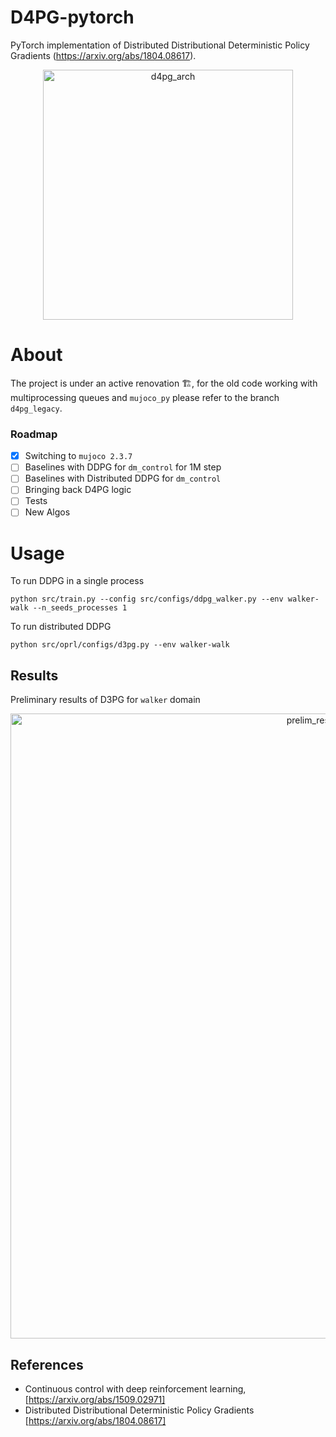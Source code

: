 # D4PG-pytorch

PyTorch implementation of Distributed Distributional Deterministic Policy Gradients (https://arxiv.org/abs/1804.08617).
<p align="center">
<img width="400" alt="d4pg_arch" src="https://user-images.githubusercontent.com/23639048/137602300-f2763ef1-2b67-4f76-aa8b-232afaa08a23.png">
</p>


# About
The project is under an active renovation 🏗, for the old code working with multiprocessing queues and `mujoco_py` please refer to the branch `d4pg_legacy`.

### Roadmap
- [x] Switching to `mujoco 2.3.7` 
- [ ] Baselines with DDPG for `dm_control` for 1M step
- [ ] Baselines with Distributed DDPG for `dm_control`
- [ ] Bringing back D4PG logic
- [ ] Tests
- [ ] New Algos

# Usage

To run DDPG in a single process
```
python src/train.py --config src/configs/ddpg_walker.py --env walker-walk --n_seeds_processes 1
```

To run distributed DDPG
```
python src/oprl/configs/d3pg.py --env walker-walk
```

## Results

Preliminary results of D3PG for `walker` domain
<p align="center">
<img width="1000" alt="prelim_results_d3pg" src="https://github.com/schatty/d4pg-pytorch/assets/23639048/fe3057c7-4792-41fe-98f6-abc8e5ccb710">
</p>

## References
* Continuous control with deep reinforcement learning, [https://arxiv.org/abs/1509.02971]
* Distributed Distributional Deterministic Policy Gradients [https://arxiv.org/abs/1804.08617]
